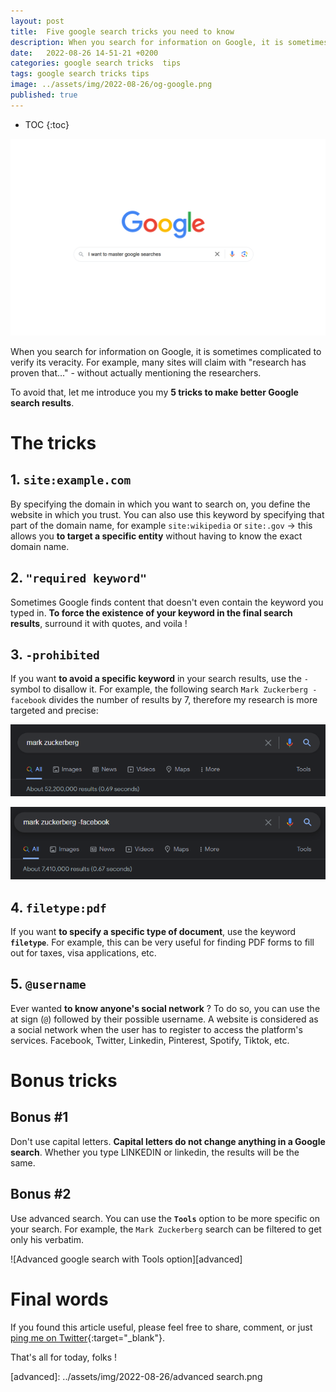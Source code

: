 ```yaml
---
layout: post
title:  Five google search tricks you need to know
description: When you search for information on Google, it is sometimes complicated to verify its veracity. (...) To avoid that, let me introduce you my **5 tricks to make better Google search results**.
date:   2022-08-26 14-51-21 +0200
categories: google search tricks  tips
tags: google search tricks tips
image: ../assets/img/2022-08-26/og-google.png
published: true
---
```



* TOC
{:toc}

![Goal of the article is master google searches](../assets/img/2022-08-26/og-google.png)

When you search for information on Google, it is sometimes complicated to verify its veracity. For example, many sites will claim with "research has proven that..." - without actually mentioning the researchers.

To avoid that, let me introduce you my **5 tricks to make better Google search results**.

# The tricks
## 1. `site:example.com`
By specifying the domain in which you want to search on, you define the website in which you trust. You can also use this keyword by specifying that part of the domain name, for example `site:wikipedia` or `site:.gov` → this allows you **to target a specific entity** without having to know the exact domain name.

## 2. `"required keyword"`

Sometimes Google finds content that doesn't even contain the keyword you typed in. **To force the existence of your keyword in the final search results**, surround it with quotes, and voila !

## 3. `-prohibited`

If you want **to avoid a specific keyword** in your search results, use the `-` symbol to disallow it. For example, the following search `Mark Zuckerberg -facebook` divides the number of results by 7, therefore my research is more targeted and precise:

![Before prohibited keyword][before]

![After prohibited keyword][after]

## 4. `filetype:pdf`

If you want **to specify a specific type of document**, use the keyword **`filetype`**. For example, this can be very useful for finding PDF forms to fill out for taxes, visa applications, etc.

## 5. `@username`

Ever wanted **to know anyone's social network** ? To do so, you can use the at sign (`@`) followed by their possible username. A website is considered as a social network when the user has to register to access the platform's services. Facebook, Twitter, Linkedin, Pinterest, Spotify, Tiktok, etc.

# Bonus tricks
## Bonus #1
Don't use capital letters. **Capital letters do not change anything in a Google search**. Whether you type LINKEDIN or linkedin, the results will be the same.

## Bonus #2
Use advanced search. You can use the **`Tools`** option to be more specific on your search. For example, the `Mark Zuckerberg` search can be filtered to get only his verbatim.

![Advanced google search with Tools option][advanced]


# Final words
If you found this article useful, please feel free to share, comment, or just [ping me on Twitter](https://twitter.com/jadyrama){:target="_blank"}.


That's all for today, folks !


[baseimg]: ../assets/img/2022-08-26/
[before]: ../assets/img/2022-08-26/before.png
[after]: ../assets/img/2022-08-26/after.png
[advanced]: ../assets/img/2022-08-26/advanced search.png